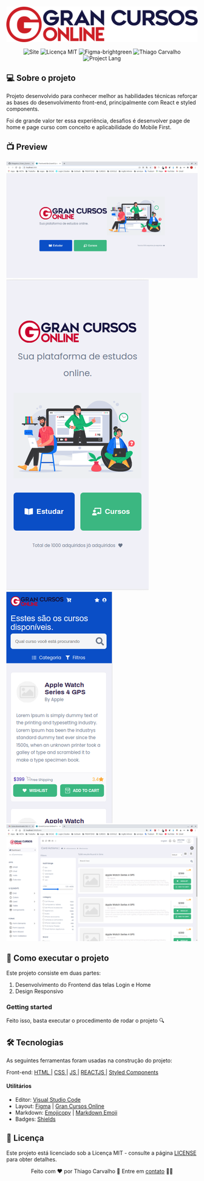 <p align="center"><img src="https://github.com/thiagotcs/Gran_Cursos_Online/blob/master/src/assets/images/LogoGranCursos.svg"></p>

<p align = "center">
    <img src = "https://img.shields.io/badge/GRAN%20CURSOS-ONLINE-blue" alt= "Site">
    <img src = "https://img.shields.io/badge/License-MIT-blue.svg" alt = "Licença MIT">
    <img src = "https://img.shields.io/badge/Layout%20preview-Figma-brightgreen" alt = "Figma-brightgreen">
    <img src = "https://img.shields.io/badge/Made%20by-Thiago%20Carvalho-orange" alt = "Thiago Carvalho">
       <img src = "https://img.shields.io/badge/Project%20Lang-Portugueses%20BR-green" alt = "Project Lang">


  </a>
</p>

## :computer: Sobre o projeto

Projeto desenvolvido para conhecer melhor as habilidades técnicas reforçar as bases do desenvolvimento front-end, principalmente com React e styled components.

Foi de grande valor ter essa experiência, desafios é desenvolver page de home e page curso com conceito e aplicabilidade do Mobile First.

## 📺 Preview

<img src="https://github.com/thiagotcs/Gran_Cursos_Online/blob/master/src/assets/images/Captura_tela_WEB.png"  >
<img src="https://github.com/thiagotcs/Gran_Cursos_Online/blob/master/src/assets/images/Captura_tela_home.png"  >
<img src="https://github.com/thiagotcs/Gran_Cursos_Online/blob/master/src/assets/images/Captura_tela_mobile.png"  >
<img src="https://github.com/thiagotcs/Gran_Cursos_Online/blob/master/src/assets/images/Captura_tela_curso.png"  >



## 🚀 Como executar o projeto

<p>
Este projeto consiste em duas partes:
</p>

1. Desenvolvimento do Frontend das telas Login e Home
2. Design Responsivo


### Getting started

<p>
Feito isso, basta executar o procedimento de rodar o projeto 🔍
</p>

## 🛠 Tecnologias

<p>
As seguintes ferramentas foram usadas na construção do projeto:
</p>
<p>
Front-end: <a href="https://developer.mozilla.org/pt-BR/docs/Web/HTML"> HTML </a> | <a href="https://developer.mozilla.org/pt-BR/docs/Web/CSS"> CSS </a> | <a href="https://developer.mozilla.org/pt-BR/docs/Web/JavaScript"> JS </a>
| <a href="https://pt-br.reactjs.org/"> REACTJS </a> | <a href="https://styled-components.com/"> Styled Components </a>
</p>

#### Utilitários

- Editor: <a href="https://code.visualstudio.com/">Visual Studio Code</a>
- Layout: <a href="https://www.figma.com/">Figma<a/> | <a href="https://www.figma.com/file/sRpdXkDpi705FTzIizabYF/Teste---Front-end?node-id=0%3A1">Gran Cursos Online</a>
- Markdown: <a href="https://www.emojicopy.com/">Emojicopy</a> | <a href="https://gist.github.com/rxaviers/7360908">Markdown Emoji</a>
- Badges: <a href="https://shields.io/">Shields</a>


## 📝 Licença

Este projeto está licenciado sob a Licença MIT - consulte a página [LICENSE](https://opensource.org/licenses/MIT) para obter detalhes.

<p align = "center">
Feito com ❤️ por Thiago Carvalho 👋 Entre em <a href="https://www.linkedin.com/in/thiagocarvalhofrontend/">contato</a> 👨‍💻
</p>
